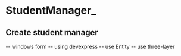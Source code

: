 # StudentManager_

## Create student manager
-- windows form
-- using devexpress
-- use Entity
-- use three-layer
